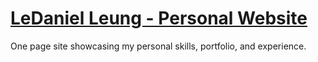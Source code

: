# [LeDaniel Leung - Personal Website](#)

One page site showcasing my personal skills, portfolio, and experience.


